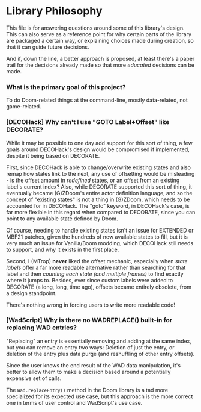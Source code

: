 # Library Philosophy

This file is for answering questions around some of this library's design. This can also
serve as a reference point for why certain parts of the library are packaged a certain
way, or explaining choices made during creation, so that it can guide future decisions.

And if, down the line, a better approach is proposed, at least there's a paper trail for
the decisions already made so that more *educated* decisions can be made.


### What is the primary goal of this project?

To do Doom-related things at the command-line, mostly data-related, not game-related.


### [DECOHack] Why can't I use "GOTO Label+Offset" like DECORATE?

While it may be possible to one day add support for this sort of thing, a few goals around
DECOHack's design would be compromised if implemented, despite it being based on DECORATE.

First, since DECOHack is able to change/overwrite existing states and also remap how
states link to the next, any use of offsetting would be misleading - is the offset amount 
in *redefined* states, or an offset from an existing label's current index? Also, while 
DECORATE supported this sort of thing, it eventually became (G)ZDoom's entire actor 
definition language, and so the concept of "existing states" is not a thing in (G)ZDoom, 
which needs to be accounted for in DECOHack. The "goto" keyword, in DECOHack's case, is far 
more flexible in this regard when compared to DECORATE, since you can point to any available
state defined by Doom.

Of course, needing to handle existing states isn't an issue for EXTENDED or MBF21 patches, 
given the hundreds of new available states to fill, but it is very much an issue for 
Vanilla/Boom modding, which DECOHack still needs to support, and why it exists in the
first place.

Second, I (MTrop) **never** liked the offset mechanic, especially when *state labels* 
offer a far more readable alternative rather than searching for that label and then 
*counting each state (and multiple frames)* to find exactly where it jumps to. Besides,
ever since custom labels were added to DECORATE (a long, long, time ago), offsets became
entirely obsolete, from a design standpoint.

There's nothing wrong in forcing users to write more readable code!


### [WadScript] Why is there no WADREPLACE() built-in for replacing WAD entries?

"Replacing" an entry is essentially removing and adding at the same index, but you can
remove an entry two ways: Deletion of just the entry, or deletion of the entry plus
data purge (and reshuffling of other entry offsets).

Since the user knows the end result of the WAD data manipulation, it's better to allow 
them to make a decision based around a potentially expensive set of calls.

The `Wad.replaceEntry()` method in the Doom library is a tad more specialized 
for its expected use case, but this approach is the more correct one in terms of user 
control and WadScript's use case.
